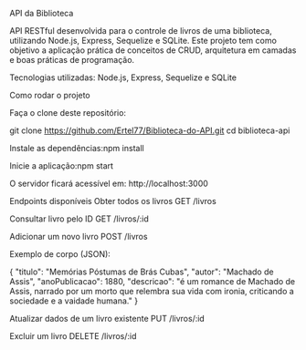 API da Biblioteca

API RESTful desenvolvida para o controle de livros de uma biblioteca, utilizando Node.js, Express, Sequelize e SQLite.
Este projeto tem como objetivo a aplicação prática de conceitos de CRUD, arquitetura em camadas e boas práticas de programação.

Tecnologias utilizadas: Node.js, Express, Sequelize e SQLite

Como rodar o projeto

Faça o clone deste repositório:

git clone https://github.com/Ertel77/Biblioteca-do-API.git
cd biblioteca-api

Instale as dependências:npm install

Inicie a aplicação:npm start

O servidor ficará acessível em: http://localhost:3000

Endpoints disponíveis
Obter todos os livros
GET /livros

Consultar livro pelo ID
GET /livros/:id

Adicionar um novo livro
POST /livros

Exemplo de corpo (JSON):

{
"titulo": "Memórias Póstumas de Brás Cubas",
"autor": "Machado de Assis",
"anoPublicacao": 1880,
"descricao": "é um romance de Machado de Assis, narrado por um morto que relembra sua vida com ironia, criticando a sociedade e a vaidade humana."
}

Atualizar dados de um livro existente
PUT /livros/:id

Excluir um livro
DELETE /livros/:id
